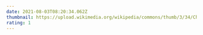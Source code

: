 ```yaml
---
date: 2021-08-03T08:20:34.062Z
thumbnail: https://upload.wikimedia.org/wikipedia/commons/thumb/3/34/Cheeses_-_Luxembourg_City_-_DSC06136.JPG/640px-Cheeses_-_Luxembourg_City_-_DSC06136.JPG
rating: 1
---
```

